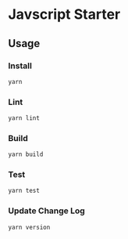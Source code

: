 # Javscript Starter

## Usage

### Install

```bash
yarn 
```

### Lint

```bash
yarn lint
```

### Build

```bash
yarn build
```

### Test

```bash
yarn test
```

### Update Change Log

```bash
yarn version
```

